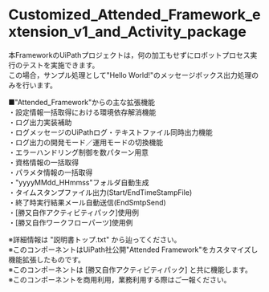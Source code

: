 # Customized_Attended_Framework_extension_v1_and_Activity_package
  
本FrameworkのUiPathプロジェクトは，何の加工もせずにロボットプロセス実行のテストを実施できます。  
この場合，サンプル処理として"Hello World!"のメッセージボックス出力処理のみを行います。  

■"Attended_Framework"からの主な拡張機能  
・設定情報一括取得における環境依存解消機能  
・ログ出力実装補助  
・ログメッセージのUiPathログ・テキストファイル同時出力機能  
・ログ出力の開発モード／運用モードの切換機能  
・エラーハンドリング制御を数パターン用意  
・資格情報の一括取得  
・パラメタ情報の一括取得  
・"yyyyMMdd_HHmmss"フォルダ自動生成  
・タイムスタンプファイル出力(Start/EndTimeStampFile)  
・終了時実行結果メール自動送信(EndSmtpSend)  
・[勝又自作アクティビティパック]使用例  
・[勝又自作ワークフローパーツ]使用例  

※詳細情報は "説明書トップ.txt" から辿ってください。  
※このコンポーネントはUiPath社公開"Attended Framework"をカスタマイズし機能拡張したものです。  
※このコンポーネントは [勝又自作アクティビティパック] と共に機能します。  
※このコンポーネントを商用利用，業務利用する際はご一報ください。
